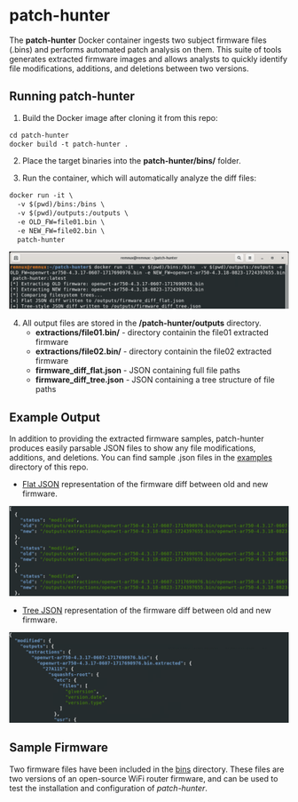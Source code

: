 # patch-hunter
The **patch-hunter** Docker container ingests two subject firmware files (.bins) and performs automated patch analysis on them. This suite of tools generates extracted firmware images and allows analysts to quickly identify file modifications, additions, and deletions between two versions. 

## Running patch-hunter
1. Build the Docker image after cloning it from this repo:
```shell
cd patch-hunter
docker build -t patch-hunter .
```
2. Place the target binaries into the **patch-hunter/bins/** folder. 

3. Run the container, which will automatically analyze the diff files:
```shell
docker run -it \
  -v $(pwd)/bins:/bins \
  -v $(pwd)/outputs:/outputs \
  -e OLD_FW=file01.bin \
  -e NEW_FW=file02.bin \
  patch-hunter
```
![Running patch-hunter in Terinal](https://github.com/DSUmjham/patch-hunter/blob/main/images/docker-run.png?raw=true)

4. All output files are stored in the **/patch-hunter/outputs** directory.
   * **extractions/file01.bin/** - directory containin the file01 extracted firmware
   * **extractions/file02.bin/** - directory containin the file02 extracted firmware
   * **firmware_diff_flat.json** - JSON containing full file paths
   * **firmware_diff_tree.json** - JSON containing a tree structure of file paths

## Example Output
In addition to providing the extracted firmware samples, patch-hunter produces easily parsable JSON files to show any file modifications, additions, and deletions. You can find sample .json files in the [examples](https://github.com/DSUmjham/patch-hunter/tree/main/examples) directory of this repo.

* [Flat JSON](https://github.com/DSUmjham/patch-hunter/blob/main/examples/firmware_diff_flat.json) representation of the firmware diff between old and new firmware.

![Flat JSON output](https://github.com/DSUmjham/patch-hunter/blob/main/images/json_flat.png?raw=true)

* [Tree JSON](https://github.com/DSUmjham/patch-hunter/blob/main/examples/firmware_diff_tree.json) representation of the firmware diff between old and new firmware.

![Tree JSON output](https://github.com/DSUmjham/patch-hunter/blob/main/images/json_tree.png?raw=true)

## Sample Firmware
Two firmware files have been included in the [bins](https://github.com/DSUmjham/patch-hunter/tree/main/bins) directory. These files are two versions of an open-source WiFi router firmware, and can be used to test the installation and configuration of _patch-hunter_.